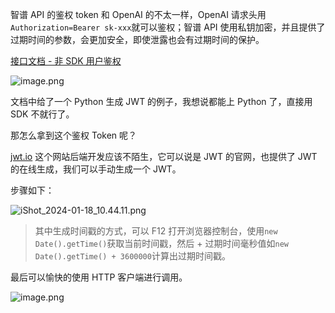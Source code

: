 智谱 API 的鉴权 token 和 OpenAI 的不太一样，OpenAI 请求头用`Authorization=Bearer sk-xxx`就可以鉴权；智谱 API 使用私钥加密，并且提供了过期时间的参数，会更加安全，即使泄露也会有过期时间的保护。

[接口文档 - 非 SDK 用户鉴权](https://link.juejin.cn/?target=https%3A%2F%2Fopen.bigmodel.cn%2Fdev%2Fapi%23nosdk "https://open.bigmodel.cn/dev/api#nosdk")

![image.png](https://p3-juejin.byteimg.com/tos-cn-i-k3u1fbpfcp/60ebf9c81cc34f0f8c40243371a5a149~tplv-k3u1fbpfcp-jj-mark:3024:0:0:0:q75.awebp#?w=1434\&h=1032\&s=246847\&e=png\&a=1\&b=f8f7f7)

文档中给了一个 Python 生成 JWT 的例子，我想说都能上 Python 了，直接用 SDK 不就行了。

那怎么拿到这个鉴权 Token 呢？

[jwt.io](https://link.juejin.cn/?target=https%3A%2F%2Fjwt.io "https://jwt.io") 这个网站后端开发应该不陌生，它可以说是 JWT 的官网，也提供了 JWT 的在线生成，我们可以手动生成一个 JWT。

步骤如下：

![iShot\_2024-01-18\_10.44.11.png](https://p1-juejin.byteimg.com/tos-cn-i-k3u1fbpfcp/3b2b126fe19a46d8b2e7a813dd0fb858~tplv-k3u1fbpfcp-jj-mark:3024:0:0:0:q75.awebp#?w=1274\&h=856\&s=182308\&e=png\&a=1\&b=fdfdfd)

> 其中生成时间戳的方式，可以 F12 打开浏览器控制台，使用`new Date().getTime()`获取当前时间戳，然后 + 过期时间毫秒值如`new Date().getTime() + 3600000`计算出过期时间戳。

最后可以愉快的使用 HTTP 客户端进行调用。

![image.png](https://p3-juejin.byteimg.com/tos-cn-i-k3u1fbpfcp/fbf74d5aa767495bafe2f05ade28f943~tplv-k3u1fbpfcp-jj-mark:3024:0:0:0:q75.awebp#?w=1778\&h=738\&s=117258\&e=png\&a=1\&b=fcfcfc)
